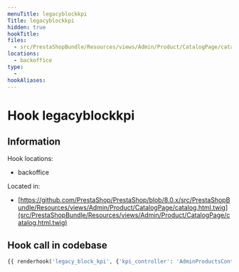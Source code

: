 ```yaml
---
menuTitle: legacyblockkpi
Title: legacyblockkpi
hidden: true
hookTitle: 
files:
  - src/PrestaShopBundle/Resources/views/Admin/Product/CatalogPage/catalog.html.twig
locations:
  - backoffice
type:
  - 
hookAliases:
---
```


# Hook legacyblockkpi

## Information

Hook locations: 
  - backoffice

Located in: 
  - [https://github.com/PrestaShop/PrestaShop/blob/8.0.x/src/PrestaShopBundle/Resources/views/Admin/Product/CatalogPage/catalog.html.twig](src/PrestaShopBundle/Resources/views/Admin/Product/CatalogPage/catalog.html.twig)

## Hook call in codebase

```php
{{ renderhook('legacy_block_kpi', {'kpi_controller': 'AdminProductsController'}) }}
```